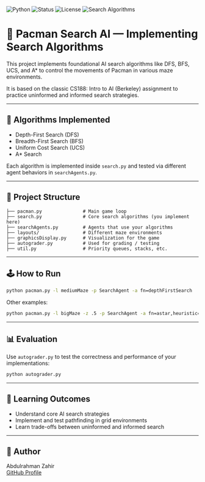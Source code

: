 ![Python](https://img.shields.io/badge/Python-3.10-blue)
![Status](https://img.shields.io/badge/Project%20Status-Completed-brightgreen)
![License](https://img.shields.io/badge/license-MIT-blue)
![Search Algorithms](https://img.shields.io/badge/Algorithms-DFS%2FBFS%2FUCS%2FA*-orange)

# 👾 Pacman Search AI — Implementing Search Algorithms

This project implements foundational AI search algorithms like DFS, BFS, UCS, and A* to control the movements of Pacman in various maze environments.

It is based on the classic CS188: Intro to AI (Berkeley) assignment to practice uninformed and informed search strategies.

---

## 📌 Algorithms Implemented

- Depth-First Search (DFS)
- Breadth-First Search (BFS)
- Uniform Cost Search (UCS)
- A* Search

Each algorithm is implemented inside `search.py` and tested via different agent behaviors in `searchAgents.py`.

---

## 📂 Project Structure

```
├── pacman.py               # Main game loop
├── search.py               # Core search algorithms (you implement here)
├── searchAgents.py         # Agents that use your algorithms
├── layouts/                # Different maze environments
├── graphicsDisplay.py      # Visualization for the game
├── autograder.py           # Used for grading / testing
├── util.py                 # Priority queues, stacks, etc.
```

---

## 🕹️ How to Run

```bash
python pacman.py -l mediumMaze -p SearchAgent -a fn=depthFirstSearch
```

Other examples:
```bash
python pacman.py -l bigMaze -z .5 -p SearchAgent -a fn=astar,heuristic=manhattanHeuristic
```

---

## 📊 Evaluation

Use `autograder.py` to test the correctness and performance of your implementations:

```bash
python autograder.py
```

---

## 🎯 Learning Outcomes

- Understand core AI search strategies
- Implement and test pathfinding in grid environments
- Learn trade-offs between uninformed and informed search

---

## 👤 Author

Abdulrahman Zahir  
[GitHub Profile](https://github.com/abdulrahmanzahir)
